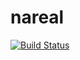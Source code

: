nareal
======

[![Build Status](https://travis-ci.org/rafaelportela/nareal.png)](http://travis-ci.org/rafaelportela/nareal)
